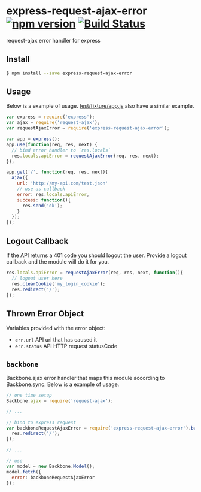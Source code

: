 # express-request-ajax-error [![npm version](https://badge.fury.io/js/express-request-ajax-error.svg)](https://www.npmjs.com/package/express-request-ajax-error) [![Build Status](https://travis-ci.org/Tickaroo/express-request-ajax-error.svg?branch=master)](https://travis-ci.org/Tickaroo/express-request-ajax-error)

request-ajax error handler for express

## Install

```bash
$ npm install --save express-request-ajax-error
```

## Usage

Below is a example of usage. [test/fixture/app.js](https://github.com/tickaroo/express-request-ajax-error/blob/master/test/fixture/app.js) also
have a similar example.

```javascript
var express = require('express');
var ajax = require('request-ajax');
var requestAjaxError = require('express-request-ajax-error');

var app = express();
app.use(function(req, res, next) {
  // bind error handler to `res.locals`
  res.locals.apiError = requestAjaxError(req, res, next);
});

app.get('/', function(req, res, next){
  ajax({
    url: 'http://my-api.com/test.json'
    // use as callback
    error: res.locals.apiError,
    success: function(){
      res.send('ok');
    }
  });
});
```

## Logout Callback
If the API returns a 401 code you should logout the user. Provide a logout callback and the module will do it for you.

```javascript
res.locals.apiError = requestAjaxError(req, res, next, function(){
  // logout user here
  res.clearCookie('my_login_cookie');
  res.redirect('/');
});
```

## Thrown Error Object

Variables provided with the error object:

- `err.url` API url that has caused it
- `err.status` API HTTP request statusCode


## `backbone`

Backbone.ajax error handler that maps this module according to Backbone.sync. Below is a example of usage.

```javascript
// one time setup
Backbone.ajax = require('request-ajax');

// ...

// bind to express request
var backboneRequestAjaxError = require('express-request-ajax-error').backbone(req, res, next, function(){
  res.redirect('/');
});

// ...

// use
var model = new Backbone.Model();
model.fetch({
  error: backboneRequestAjaxError
});
```
